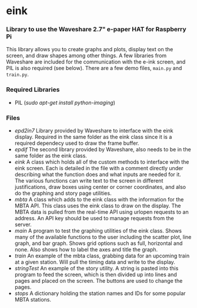 # eink
### Library to use the Waveshare 2.7" e-paper HAT for Raspberry Pi
This library allows you to create graphs and plots, display text on the screen, and draw shapes among other things.  A few libraries from Waveshare are included for the communication with the e-ink screen, and PIL is also required (see below).  There are a few demo files, `main.py` and `train.py`.

### Required Libraries
- PIL (*sudo apt-get install python-imaging*)

### Files
- *epd2in7* Library provided by Waveshare to interface with the eink display.  Required in the same folder as the eink class since it is a required dependecy used to draw the frame buffer.
- *epdif* The second library provided by Waveshare, also needs to be in the same folder as the eink class.
- *eink* A class which holds all of the custom methods to interface with the eink screen.  Each is detailed in the file with a comment directly under describing what the function does and what inputs are needed for it.  The various functions can write text to the screen in different justifications, draw boxes using center or corner coordinates, and also do the graphing and story page utilities.
- *mbta* A class which adds to the eink class with the information for the MBTA API.  This class uses the eink class to draw on the display.  The MBTA data is pulled from the real-time API using urlopen requests to an address.  An API key should be used to manage requests from the server.  
- *main* A program to test the graphing utilities of the eink class.  Shows many of the available functions to the user including the scatter plot, line graph, and bar graph.  Shows grid options such as full, horizontal and none.  Also shows how to label the axes and title the graph.
- *train* An example of the mbta class, grabbing data for an upcoming train at a given station.  Will pull the timing data and write to the display.
- *stringTest* An example of the story utility.  A string is pasted into this program to feed the screen, which is then divided up into lines and pages and placed on the screen.  The buttons are used to change the pages.
- *stops* A dictionary holding the station names and IDs for some popular MBTA stations.